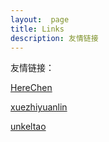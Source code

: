 ```yaml
---
layout:  page
title: Links
description: 友情链接
---
```

友情链接：

[HereChen](http://herechen.github.io/about/)

[xuezhiyuanlin](http://xuezhiyuanlin.github.io/)

[unkeltao](http://www.unkeltao.com/)
